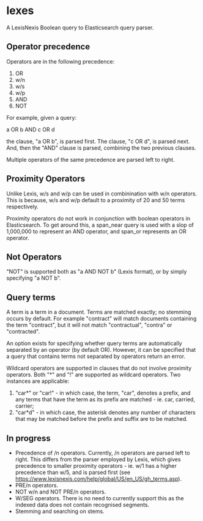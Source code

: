 # lexes

A LexisNexis Boolean query to Elasticsearch query parser.

Operator precedence
--------------------
Operators are in the following precedence:
1. OR
2. w/n
3. w/s
4. w/p
5. AND 
6. NOT 

For example, given a query:

a OR b AND c OR d

the clause, "a OR b", is parsed first. The clause, "c OR d", is parsed next. And, then the "AND" clause is parsed, combining the two previous clauses.  

Multiple operators of the same precedence are parsed left to right.

Proximity Operators
--------------------
Unlike Lexis, w/s and w/p can be used in combinination with w/n operators. This is because, w/s and w/p default to a proximity of 20 and 50 terms respectively. 

Proximity operators do not work in conjunction with boolean operators in Elasticsearch. To get around this, a span_near query is used with a slop of 1,000,000 to represent an AND operator, and span_or represents an OR operator.  

Not Operators
--------------------
"NOT" is supported both as "a AND NOT b" (Lexis format), or by simply specifying "a NOT b". 

Query terms 
--------------------
A term is a term in a document. Terms are matched exactly; no stemming occurs by default. For example "contract" will match documents containing the term "contract", but it will not match "contractual", "contra" or "contracted". 

An option exists for specifying whether query terms are automatically separated by an operator (by default OR). However, it can be specified that a query that contains terms not separated by operators return an error.  

Wildcard operators are supported in clauses that do not involve proximity operators. Both "*" and "!" are supported as wildcard operators. Two instances are applicable:
1. "car*" or "car!" - in which case, the term, "car", denotes a prefix, and any terms that have the term as its prefix are matched - ie. car, carried, carrier;
2. "car*d" - in which case, the asterisk denotes any number of characters that may be matched before the prefix and suffix are to be matched.

In progress
--------------------
- Precedence of /n operators. Currently, /n operators are parsed left to right. This differs from the parser employed by Lexis, which gives precedence to smaller proximity operators - ie. w/1 has a higher precedence than w/5, and is parsed first (see https://www.lexisnexis.com/help/global/US/en_US/gh_terms.asp). 
- PRE/n operators.
- NOT w/n and NOT PRE/n operators.
- W/SEG operators. There is no need to currently support this as the indexed data does not contain recognised segments. 
- Stemming and searching on stems.